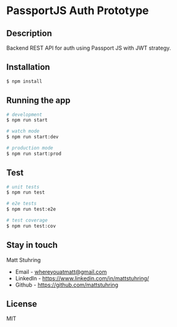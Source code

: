 # PassportJS Auth Prototype

## Description

Backend REST API for auth using Passport JS with JWT strategy.  

## Installation

```bash
$ npm install
```

## Running the app

```bash
# development
$ npm run start

# watch mode
$ npm run start:dev

# production mode
$ npm run start:prod
```

## Test

```bash
# unit tests
$ npm run test

# e2e tests
$ npm run test:e2e

# test coverage
$ npm run test:cov
```

## Stay in touch

Matt Stuhring
- Email - whereyouatmatt@gmail.com
- LinkedIn - https://www.linkedin.com/in/mattstuhring/
- Github - https://github.com/mattstuhring

## License

MIT


